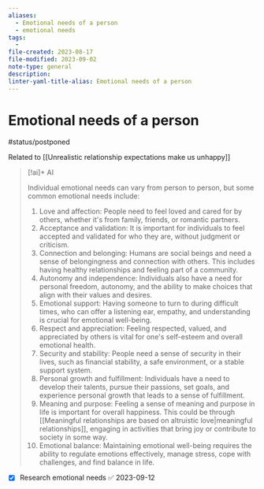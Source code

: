 ```yaml
---
aliases:
  - Emotional needs of a person
  - emotional needs
tags:
  - 
file-created: 2023-08-17
file-modified: 2023-09-02
note-type: general
description: 
linter-yaml-title-alias: Emotional needs of a person
---
```


# Emotional needs of a person

#status/postponed

Related to [[Unrealistic relationship expectations make us unhappy]]

> [!ai]+ AI
>
> Individual emotional needs can vary from person to person, but some common emotional needs include:
> 1. Love and affection: People need to feel loved and cared for by others, whether it's from family, friends, or romantic partners.
> 2. Acceptance and validation: It is important for individuals to feel accepted and validated for who they are, without judgment or criticism.
> 3. Connection and belonging: Humans are social beings and need a sense of belongingness and connection with others. This includes having healthy relationships and feeling part of a community.
> 4. Autonomy and independence: Individuals also have a need for personal freedom, autonomy, and the ability to make choices that align with their values and desires.
> 5. Emotional support: Having someone to turn to during difficult times, who can offer a listening ear, empathy, and understanding is crucial for emotional well-being.
> 6. Respect and appreciation: Feeling respected, valued, and appreciated by others is vital for one's self-esteem and overall emotional health.
> 7. Security and stability: People need a sense of security in their lives, such as financial stability, a safe environment, or a stable support system.
> 8. Personal growth and fulfillment: Individuals have a need to develop their talents, pursue their passions, set goals, and experience personal growth that leads to a sense of fulfillment.
> 9. Meaning and purpose: Feeling a sense of meaning and purpose in life is important for overall happiness. This could be through [[Meaningful relationships are based on altruistic love|meaningful relationships]], engaging in activities that bring joy or contribute to society in some way.
> 10. Emotional balance: Maintaining emotional well-being requires the ability to regulate emotions effectively, manage stress, cope with challenges, and find balance in life.

- [x] Research emotional needs ✅ 2023-09-12
